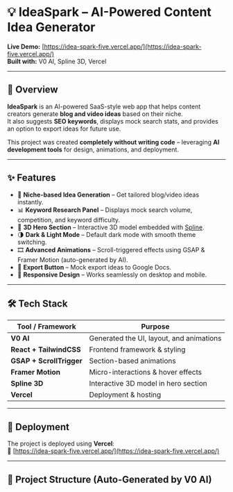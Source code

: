 # 💡 IdeaSpark – AI-Powered Content Idea Generator

**Live Demo:** [https://idea-spark-five.vercel.app/](https://idea-spark-five.vercel.app/)  
**Built with:** V0 AI, Spline 3D, Vercel

---

## 📌 Overview

**IdeaSpark** is an AI-powered SaaS-style web app that helps content creators generate **blog and video ideas** based on their niche.  
It also suggests **SEO keywords**, displays mock search stats, and provides an option to export ideas for future use.

This project was created **completely without writing code** – leveraging **AI development tools** for design, animations, and deployment.

---

## ✨ Features

- 🎯 **Niche-based Idea Generation** – Get tailored blog/video ideas instantly.
- 📊 **Keyword Research Panel** – Displays mock search volume, competition, and keyword difficulty.
- 🎨 **3D Hero Section** – Interactive 3D model embedded with [Spline](https://spline.design/).
- 🌗 **Dark & Light Mode** – Default dark mode with smooth theme switching.
- 🎞 **Advanced Animations** – Scroll-triggered effects using GSAP & Framer Motion (auto-generated by AI).
- 📄 **Export Button** – Mock export ideas to Google Docs.
- 📱 **Responsive Design** – Works seamlessly on desktop and mobile.

---

## 🛠 Tech Stack

| Tool / Framework | Purpose |
|------------------|---------|
| **V0 AI** | Generated the UI, layout, and animations |
| **React + TailwindCSS** | Frontend framework & styling |
| **GSAP + ScrollTrigger** | Section-based animations |
| **Framer Motion** | Micro-interactions & hover effects |
| **Spline 3D** | Interactive 3D model in hero section |
| **Vercel** | Deployment & hosting |

---

## 🚀 Deployment

The project is deployed using **Vercel**:  
🔗 [https://idea-spark-five.vercel.app/](https://idea-spark-five.vercel.app/)

---

## 📂 Project Structure (Auto-Generated by V0 AI)

